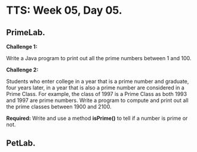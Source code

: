 # TTS: Week 05, Day 05.

## PrimeLab.
**Challenge 1:**

Write a Java program to print out all the prime numbers between 1 and 100.

**Challenge 2:**

Students who enter college in a year that is a prime number and graduate, four years later, in a year that is also a prime number are considered in a Prime Class.
For example, the class of 1997 is a Prime Class as both 1993 and 1997 are prime numbers.
Write a program to compute and print out all the prime classes between 1900 and 2100.

**Required:** Write and use a method **isPrime()** to tell if a number is prime or not.

## PetLab.
